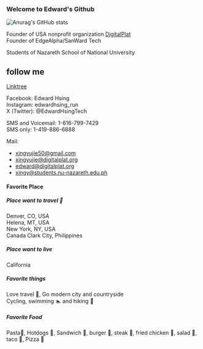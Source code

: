 ### Welcome to Edward's Github
![Anurag's GitHub stats](https://github-readme-stats.vercel.app/api?username=xingyujie&show_icons=true&theme=radical)

Founder of USA nonprofit organization [DigitalPlat](https://www.digitalplat.org)  
Founder of EdgeAlpha/SanWard Tech  

Students of Nazareth School of National University  

## follow me

[Linktree](https://linktr.ee/xingyujie) 

Facebook: Edward Hsing  
Instagram: edwardhsing_run  
X (Twitter): @EdwardHsingTech

SMS and Voicemail: 1-616-799-7429  
SMS only: 1-419-886-6888  

Mail: 
* xingyujie50@gmail.com   
* xingyujie@digitalplat.org
* edward@digitalplat.org
* xingy@students.nu-nazareth.edu.ph
#### Favorite Place
##### Place want to travel 🧳
Denver, CO, USA    
Helena, MT, USA    
New York, NY, USA    
Canada
Clark City, Philippines
##### Place want to live
California
##### Favorite things
Love travel 🧳, Go modern city and countryside    
Cycling, swimming 🏊 and hiking 🥾     
##### Favorite Food
Pasta🍝, Hotdogs 🌭, Sandwich 🥪, burger 🍔, steak 🥩, fried chicken 🍗, salad 🥗, taco 🌮, Pizza 🍕


